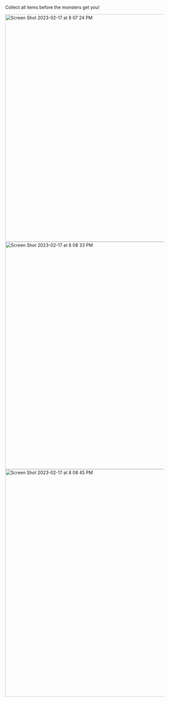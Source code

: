 Collect all items before the monsters get you!

<img width="720" alt="Screen Shot 2023-02-17 at 8 07 24 PM" src="https://user-images.githubusercontent.com/109533862/219823548-24b35dff-b24a-46b1-b19d-2b9e805b2773.png">

<img width="720" alt="Screen Shot 2023-02-17 at 8 08 33 PM" src="https://user-images.githubusercontent.com/109533862/219823549-fdac45b2-8585-41ea-bf4d-065a1c283812.png">

<img width="720" alt="Screen Shot 2023-02-17 at 8 08 45 PM" src="https://user-images.githubusercontent.com/109533862/219823551-9c077e6c-387d-4b80-b5c4-ca0bee9f6315.png">

